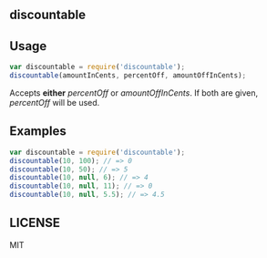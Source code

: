 ## discountable


## Usage

```js
var discountable = require('discountable');
discountable(amountInCents, percentOff, amountOffInCents);
```

Accepts **either** *percentOff* or *amountOffInCents*. If both are given,
*percentOff* will be used.

## Examples

```js
var discountable = require('discountable');
discountable(10, 100); // => 0
discountable(10, 50); // => 5
discountable(10, null, 6); // => 4
discountable(10, null, 11); // => 0
discountable(10, null, 5.5); // => 4.5
```

## LICENSE

MIT
